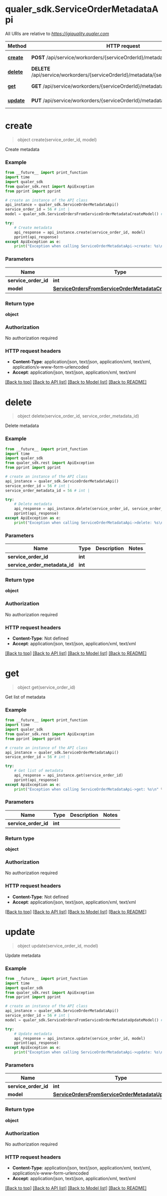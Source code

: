 # qualer_sdk.ServiceOrderMetadataApi

All URIs are relative to *https://jgiquality.qualer.com*

Method | HTTP request | Description
------------- | ------------- | -------------
[**create**](ServiceOrderMetadataApi.md#create) | **POST** /api/service/workorders/{serviceOrderId}/metadata | Create metadata
[**delete**](ServiceOrderMetadataApi.md#delete) | **DELETE** /api/service/workorders/{serviceOrderId}/metadata/{serviceOrderMetadataId} | Delete metadata
[**get**](ServiceOrderMetadataApi.md#get) | **GET** /api/service/workorders/{serviceOrderId}/metadata | Get list of metadata
[**update**](ServiceOrderMetadataApi.md#update) | **PUT** /api/service/workorders/{serviceOrderId}/metadata | Update metadata


# **create**
> object create(service_order_id, model)

Create metadata

### Example
```python
from __future__ import print_function
import time
import qualer_sdk
from qualer_sdk.rest import ApiException
from pprint import pprint

# create an instance of the API class
api_instance = qualer_sdk.ServiceOrderMetadataApi()
service_order_id = 56 # int | 
model = qualer_sdk.ServiceOrdersFromServiceOrderMetadataCreateModel() # ServiceOrdersFromServiceOrderMetadataCreateModel | 

try:
    # Create metadata
    api_response = api_instance.create(service_order_id, model)
    pprint(api_response)
except ApiException as e:
    print("Exception when calling ServiceOrderMetadataApi->create: %s\n" % e)
```

### Parameters

Name | Type | Description  | Notes
------------- | ------------- | ------------- | -------------
 **service_order_id** | **int**|  | 
 **model** | [**ServiceOrdersFromServiceOrderMetadataCreateModel**](ServiceOrdersFromServiceOrderMetadataCreateModel.md)|  | 

### Return type

**object**

### Authorization

No authorization required

### HTTP request headers

 - **Content-Type**: application/json, text/json, application/xml, text/xml, application/x-www-form-urlencoded
 - **Accept**: application/json, text/json, application/xml, text/xml

[[Back to top]](#) [[Back to API list]](../README.md#documentation-for-api-endpoints) [[Back to Model list]](../README.md#documentation-for-models) [[Back to README]](../README.md)

# **delete**
> object delete(service_order_id, service_order_metadata_id)

Delete metadata

### Example
```python
from __future__ import print_function
import time
import qualer_sdk
from qualer_sdk.rest import ApiException
from pprint import pprint

# create an instance of the API class
api_instance = qualer_sdk.ServiceOrderMetadataApi()
service_order_id = 56 # int | 
service_order_metadata_id = 56 # int | 

try:
    # Delete metadata
    api_response = api_instance.delete(service_order_id, service_order_metadata_id)
    pprint(api_response)
except ApiException as e:
    print("Exception when calling ServiceOrderMetadataApi->delete: %s\n" % e)
```

### Parameters

Name | Type | Description  | Notes
------------- | ------------- | ------------- | -------------
 **service_order_id** | **int**|  | 
 **service_order_metadata_id** | **int**|  | 

### Return type

**object**

### Authorization

No authorization required

### HTTP request headers

 - **Content-Type**: Not defined
 - **Accept**: application/json, text/json, application/xml, text/xml

[[Back to top]](#) [[Back to API list]](../README.md#documentation-for-api-endpoints) [[Back to Model list]](../README.md#documentation-for-models) [[Back to README]](../README.md)

# **get**
> object get(service_order_id)

Get list of metadata

### Example
```python
from __future__ import print_function
import time
import qualer_sdk
from qualer_sdk.rest import ApiException
from pprint import pprint

# create an instance of the API class
api_instance = qualer_sdk.ServiceOrderMetadataApi()
service_order_id = 56 # int | 

try:
    # Get list of metadata
    api_response = api_instance.get(service_order_id)
    pprint(api_response)
except ApiException as e:
    print("Exception when calling ServiceOrderMetadataApi->get: %s\n" % e)
```

### Parameters

Name | Type | Description  | Notes
------------- | ------------- | ------------- | -------------
 **service_order_id** | **int**|  | 

### Return type

**object**

### Authorization

No authorization required

### HTTP request headers

 - **Content-Type**: Not defined
 - **Accept**: application/json, text/json, application/xml, text/xml

[[Back to top]](#) [[Back to API list]](../README.md#documentation-for-api-endpoints) [[Back to Model list]](../README.md#documentation-for-models) [[Back to README]](../README.md)

# **update**
> object update(service_order_id, model)

Update metadata

### Example
```python
from __future__ import print_function
import time
import qualer_sdk
from qualer_sdk.rest import ApiException
from pprint import pprint

# create an instance of the API class
api_instance = qualer_sdk.ServiceOrderMetadataApi()
service_order_id = 56 # int | 
model = qualer_sdk.ServiceOrdersFromServiceOrderMetadataUpdateModel() # ServiceOrdersFromServiceOrderMetadataUpdateModel | 

try:
    # Update metadata
    api_response = api_instance.update(service_order_id, model)
    pprint(api_response)
except ApiException as e:
    print("Exception when calling ServiceOrderMetadataApi->update: %s\n" % e)
```

### Parameters

Name | Type | Description  | Notes
------------- | ------------- | ------------- | -------------
 **service_order_id** | **int**|  | 
 **model** | [**ServiceOrdersFromServiceOrderMetadataUpdateModel**](ServiceOrdersFromServiceOrderMetadataUpdateModel.md)|  | 

### Return type

**object**

### Authorization

No authorization required

### HTTP request headers

 - **Content-Type**: application/json, text/json, application/xml, text/xml, application/x-www-form-urlencoded
 - **Accept**: application/json, text/json, application/xml, text/xml

[[Back to top]](#) [[Back to API list]](../README.md#documentation-for-api-endpoints) [[Back to Model list]](../README.md#documentation-for-models) [[Back to README]](../README.md)

